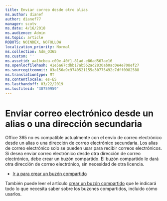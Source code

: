 ```yaml
---
title: Enviar correo desde otro alias
ms.author: dianef
author: dianef77
manager: scotv
ms.date: 4/16/2018
ms.audience: Admin
ms.topic: article
ROBOTS: NOINDEX, NOFOLLOW
localization_priority: Normal
ms.collection: Adm_O365
ms.custom: ''
ms.assetid: aa1bcbea-c09e-40f1-81ad-e86ad567ae16
ms.openlocfilehash: 41e5a67cdbb17ab562ad2830ab0ac0e4e708ef27
ms.sourcegitcommit: 03a156a9c9740521155a30775492c7dff0982588
ms.translationtype: MT
ms.contentlocale: es-ES
ms.lasthandoff: 03/22/2019
ms.locfileid: "30759959"
---
```

# <a name="send-email-from-an-alias-or-secondary-address"></a>Enviar correo electrónico desde un alias o una dirección secundaria

Office 365 no es compatible actualmente con el envío de correo electrónico desde un alias o una dirección de correo electrónico secundaria. Los alias de correo electrónico solo se pueden usar para recibir correos electrónicos. Si desea enviar correo electrónico desde otra dirección de correo electrónico, debe crear un buzón compartido. El buzón compartido le dará otra dirección de correo electrónico, sin necesidad de otra licencia. 
  
- [Ir a para crear un buzón compartido](https://portal.office.com/AdminPortal/Home#/AssistedGuide/addemailoptions)
    
También puede leer el artículo [crear un buzón compartido](https://support.office.com/article/871a246d-3acd-4bba-948e-5de8be0544c9) que le indicará todo lo que necesita saber sobre los buzones compartidos, incluido cómo usarlos. 
  

